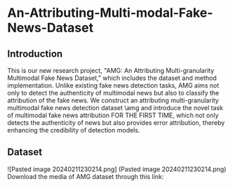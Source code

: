 # An-Attributing-Multi-modal-Fake-News-Dataset

## Introduction
This is our new research project, "AMG: An Attributing Multi-granularity Multimodal Fake News Dataset," which includes the dataset and method implementation. Unlike existing fake news detection tasks, AMG aims not only to detect the authenticity of multimodal news but also to classify the attribution of the fake news. We construct an attributing multi-granularity multimodal fake news detection dataset \amg and introduce the novel task of multimodal fake news attribution FOR THE FIRST TIME, which not only detects the authenticity of news but also provides error attribution, thereby enhancing the credibility of detection models.

## Dataset
![Pasted image 20240211230214.png] (Pasted image 20240211230214.png)
Download the media of AMG dataset through this link:

